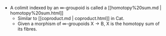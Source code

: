 












-   A colimit indexed by an ∞-groupoid is called a [[homotopy%20sum.md | homotopy%20sum.html]]
    -   Similar to [[coproduct.md | coproduct.html]] in $\mathsf{Cat}$.
    -   Given a morphism of ∞-groupoids $\mathsf{X} \to \mathsf{B}$, $\mathsf{X}$ is the homotopy sum of its fibres.
